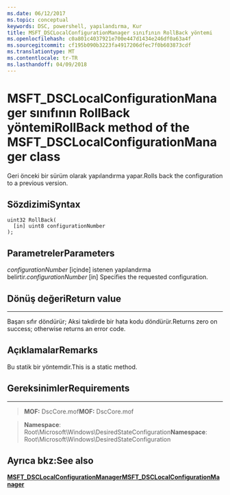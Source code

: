 ```yaml
---
ms.date: 06/12/2017
ms.topic: conceptual
keywords: DSC, powershell, yapılandırma, Kur
title: MSFT_DSCLocalConfigurationManager sınıfının RollBack yöntemi
ms.openlocfilehash: c0a801c4037921e700e447d1434e246df0a63a4f
ms.sourcegitcommit: cf195b090b3223fa4917206dfec7f0b603873cdf
ms.translationtype: MT
ms.contentlocale: tr-TR
ms.lasthandoff: 04/09/2018
---
```

# <a name="rollback-method-of-the-msftdsclocalconfigurationmanager-class"></a><span data-ttu-id="a1161-103">MSFT_DSCLocalConfigurationManager sınıfının RollBack yöntemi</span><span class="sxs-lookup"><span data-stu-id="a1161-103">RollBack method of the MSFT_DSCLocalConfigurationManager class</span></span>

<span data-ttu-id="a1161-104">Geri önceki bir sürüm olarak yapılandırma yapar.</span><span class="sxs-lookup"><span data-stu-id="a1161-104">Rolls back the configuration to a previous version.</span></span>

<a name="syntax"></a><span data-ttu-id="a1161-105">Sözdizimi</span><span class="sxs-lookup"><span data-stu-id="a1161-105">Syntax</span></span>
------

```mof
uint32 RollBack(
  [in] uint8 configurationNumber
);
```

<a name="parameters"></a><span data-ttu-id="a1161-106">Parametreler</span><span class="sxs-lookup"><span data-stu-id="a1161-106">Parameters</span></span>
----------

<span data-ttu-id="a1161-107">*configurationNumber* \[içinde\] istenen yapılandırma belirtir.</span><span class="sxs-lookup"><span data-stu-id="a1161-107">*configurationNumber* \[in\] Specifies the requested configuration.</span></span>

## <a name="return-value"></a><span data-ttu-id="a1161-108">Dönüş değeri</span><span class="sxs-lookup"><span data-stu-id="a1161-108">Return value</span></span>
------------

<span data-ttu-id="a1161-109">Başarı sıfır döndürür; Aksi takdirde bir hata kodu döndürür.</span><span class="sxs-lookup"><span data-stu-id="a1161-109">Returns zero on success; otherwise returns an error code.</span></span>

## <a name="remarks"></a><span data-ttu-id="a1161-110">Açıklamalar</span><span class="sxs-lookup"><span data-stu-id="a1161-110">Remarks</span></span>

<span data-ttu-id="a1161-111">Bu statik bir yöntemdir.</span><span class="sxs-lookup"><span data-stu-id="a1161-111">This is a static method.</span></span>

## <a name="requirements"></a><span data-ttu-id="a1161-112">Gereksinimler</span><span class="sxs-lookup"><span data-stu-id="a1161-112">Requirements</span></span>
------------
><span data-ttu-id="a1161-113">**MOF:** DscCore.mof</span><span class="sxs-lookup"><span data-stu-id="a1161-113">**MOF:** DscCore.mof</span></span>

><span data-ttu-id="a1161-114">**Namespace**: Root\Microsoft\Windows\DesiredStateConfiguration</span><span class="sxs-lookup"><span data-stu-id="a1161-114">**Namespace**: Root\Microsoft\Windows\DesiredStateConfiguration</span></span>


## <a name="see-also"></a><span data-ttu-id="a1161-115">Ayrıca bkz:</span><span class="sxs-lookup"><span data-stu-id="a1161-115">See also</span></span>


[<span data-ttu-id="a1161-116">**MSFT_DSCLocalConfigurationManager**</span><span class="sxs-lookup"><span data-stu-id="a1161-116">**MSFT_DSCLocalConfigurationManager**</span></span>](msft-dsclocalconfigurationmanager.md)